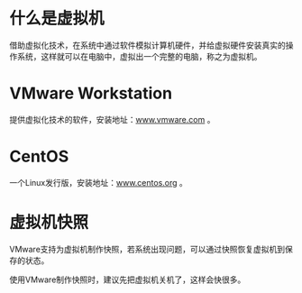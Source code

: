 # 什么是虚拟机

借助虚拟化技术，在系统中通过软件模拟计算机硬件，并给虚拟硬件安装真实的操作系统，这样就可以在电脑中，虚拟出一个完整的电脑，称之为虚拟机。

# VMware Workstation

提供虚拟化技术的软件，安装地址：www.vmware.com 。

# CentOS

一个Linux发行版，安装地址：www.centos.org 。

# 虚拟机快照

VMware支持为虚拟机制作快照，若系统出现问题，可以通过快照恢复虚拟机到保存的状态。

使用VMware制作快照时，建议先把虚拟机关机了，这样会快很多。
